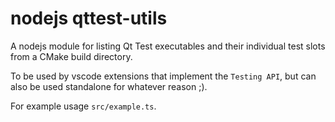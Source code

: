 # nodejs qttest-utils

A nodejs module for listing Qt Test executables and their individual test slots from a CMake build directory.

To be used by vscode extensions that implement the `Testing API`, but can also be used standalone for whatever reason ;).

For example usage `src/example.ts`.
